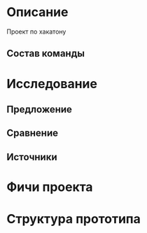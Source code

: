 # Описание
Проект по хакатону

## Состав команды

# Исследование
## Предложение

## Сравнение

## Источники

# Фичи проекта

# Структура прототипа
